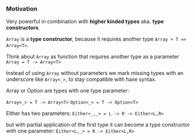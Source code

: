### Motivation

Very powerful in combination with **higher kinded types** aka. **type constructors**.

`Array` is a **type constructor**, because it requires another type `Array + T => Array<T>`.

Think about `Array` as function that requires another type as a parameter `Array = T -> Array<T>`

Instead of using `Array` without parameters we mark missing types with an underscore like `Array<_>`, to stay compatible with haxe syntax.

Array or Option are types with one type parameter:

`Array<_> = T -> Array<T>`
`Option<_> = T -> Option<T>`

Either has two parameters:
`Either<_,_> = L -> R -> Either<L,R>`

but with partial application of the first type it can become a type constructor with one parameter:
`Either<L,_> = R -> Either<L,R>`